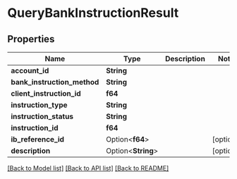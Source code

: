 # QueryBankInstructionResult

## Properties

Name | Type | Description | Notes
------------ | ------------- | ------------- | -------------
**account_id** | **String** |  |
**bank_instruction_method** | **String** |  |
**client_instruction_id** | **f64** |  |
**instruction_type** | **String** |  |
**instruction_status** | **String** |  |
**instruction_id** | **f64** |  |
**ib_reference_id** | Option<**f64**> |  | [optional]
**description** | Option<**String**> |  | [optional]

[[Back to Model list]](../README.md#documentation-for-models) [[Back to API list]](../README.md#documentation-for-api-endpoints) [[Back to README]](../README.md)
